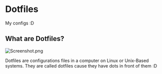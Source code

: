 # Dotfiles
My configs :D

## What are Dotfiles?
![Screenshot.png](https://github.com/TheTrashPenguin/Dotfiles/blob/master/Screenshot.png?raw=true)

Dotfiles are configurations files in a computer on Linux or Unix-Based systems. They are called dotfiles cause they have dots in front of them :D
